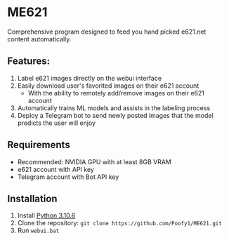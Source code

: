 # ME621

Comprehensive program designed to feed you hand picked e621.net content automatically.

## Features:

1. Label e621 images directly on the webui interface
2. Easily download user's favorited images on their e621 account
     - With the ability to remotely add/remove images on their e621 account
4. Automatically trains ML models and assists in the labeling process
5. Deploy a Telegram bot to send newly posted images that the model predicts the user will enjoy

## Requirements
- Recommended: NVIDIA GPU with at least 8GB VRAM
- e621 account with API key
- Telegram account with Bot API key

## Installation

1. Install [Python 3.10.6](https://www.python.org/downloads/release/python-3106/)
2. Clone the repository: `git clone https://github.com/Poofy1/ME621.git`
3. Run `webui.bat`
